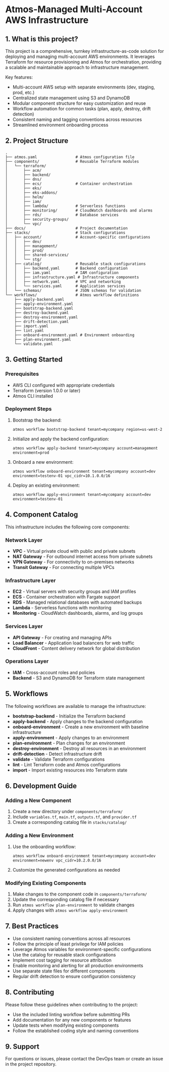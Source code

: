 # Atmos-Managed Multi-Account AWS Infrastructure

## 1. What is this project?

This project is a comprehensive, turnkey infrastructure-as-code solution for deploying and managing multi-account AWS environments. It leverages Terraform for resource provisioning and Atmos for orchestration, providing a scalable and maintainable approach to infrastructure management.

Key features:
- Multi-account AWS setup with separate environments (dev, staging, prod, etc.)
- Centralized state management using S3 and DynamoDB
- Modular component structure for easy customization and reuse
- Workflow automation for common tasks (plan, apply, destroy, drift detection)
- Consistent naming and tagging conventions across resources
- Streamlined environment onboarding process

## 2. Project Structure

```
.
├── atmos.yaml                 # Atmos configuration file
├── components/                # Reusable Terraform modules
│   └── terraform/
│       ├── acm/
│       ├── backend/
│       ├── dns/
│       ├── ecs/               # Container orchestration
│       ├── eks/
│       ├── eks-addons/
│       ├── helm/
│       ├── iam/
│       ├── lambda/            # Serverless functions
│       ├── monitoring/        # CloudWatch dashboards and alarms
│       ├── rds/               # Database services
│       ├── security-groups/
│       └── vpc/
├── docs/                      # Project documentation
├── stacks/                    # Stack configurations
│   ├── account/               # Account-specific configurations
│   │   ├── dev/
│   │   ├── management/
│   │   ├── prod/
│   │   ├── shared-services/
│   │   └── stg/
│   ├── catalog/               # Reusable stack configurations
│   │   ├── backend.yaml       # Backend configuration
│   │   ├── iam.yaml           # IAM configuration
│   │   ├── infrastructure.yaml # Infrastructure components
│   │   ├── network.yaml       # VPC and networking
│   │   └── services.yaml      # Application services
│   └── schemas/               # JSON schemas for validation
└── workflows/                 # Atmos workflow definitions
    ├── apply-backend.yaml
    ├── apply-environment.yaml
    ├── bootstrap-backend.yaml
    ├── destroy-backend.yaml
    ├── destroy-environment.yaml
    ├── drift-detection.yaml
    ├── import.yaml
    ├── lint.yaml
    ├── onboard-environment.yaml # Environment onboarding
    ├── plan-environment.yaml
    └── validate.yaml
```

## 3. Getting Started

### Prerequisites
- AWS CLI configured with appropriate credentials
- Terraform (version 1.0.0 or later)
- Atmos CLI installed

### Deployment Steps

1. Bootstrap the backend:
   ```
   atmos workflow bootstrap-backend tenant=mycompany region=us-west-2
   ```

2. Initialize and apply the backend configuration:
   ```
   atmos workflow apply-backend tenant=mycompany account=management environment=prod
   ```

3. Onboard a new environment:
   ```
   atmos workflow onboard-environment tenant=mycompany account=dev environment=testenv-01 vpc_cidr=10.1.0.0/16
   ```

4. Deploy an existing environment:
   ```
   atmos workflow apply-environment tenant=mycompany account=dev environment=testenv-01
   ```

## 4. Component Catalog

This infrastructure includes the following core components:

### Network Layer
- **VPC** - Virtual private cloud with public and private subnets
- **NAT Gateway** - For outbound internet access from private subnets
- **VPN Gateway** - For connectivity to on-premises networks
- **Transit Gateway** - For connecting multiple VPCs

### Infrastructure Layer
- **EC2** - Virtual servers with security groups and IAM profiles
- **ECS** - Container orchestration with Fargate support
- **RDS** - Managed relational databases with automated backups
- **Lambda** - Serverless functions with monitoring
- **Monitoring** - CloudWatch dashboards, alarms, and log groups

### Services Layer
- **API Gateway** - For creating and managing APIs
- **Load Balancer** - Application load balancers for web traffic
- **CloudFront** - Content delivery network for global distribution

### Operations Layer
- **IAM** - Cross-account roles and policies
- **Backend** - S3 and DynamoDB for Terraform state management

## 5. Workflows

The following workflows are available to manage the infrastructure:

- **bootstrap-backend** - Initialize the Terraform backend
- **apply-backend** - Apply changes to the backend configuration
- **onboard-environment** - Create a new environment with baseline infrastructure
- **apply-environment** - Apply changes to an environment
- **plan-environment** - Plan changes for an environment
- **destroy-environment** - Destroy all resources in an environment
- **drift-detection** - Detect infrastructure drift
- **validate** - Validate Terraform configurations
- **lint** - Lint Terraform code and Atmos configurations
- **import** - Import existing resources into Terraform state

## 6. Development Guide

### Adding a New Component

1. Create a new directory under `components/terraform/`
2. Include `variables.tf`, `main.tf`, `outputs.tf`, and `provider.tf`
3. Create a corresponding catalog file in `stacks/catalog/`

### Adding a New Environment

1. Use the onboarding workflow:
   ```
   atmos workflow onboard-environment tenant=mycompany account=dev environment=newenv vpc_cidr=10.2.0.0/16
   ```
2. Customize the generated configurations as needed

### Modifying Existing Components

1. Make changes to the component code in `components/terraform/`
2. Update the corresponding catalog file if necessary
3. Run `atmos workflow plan-environment` to validate changes
4. Apply changes with `atmos workflow apply-environment`

## 7. Best Practices

- Use consistent naming conventions across all resources
- Follow the principle of least privilege for IAM policies
- Leverage Atmos variables for environment-specific configurations
- Use the catalog for reusable stack configurations
- Implement cost tagging for resource attribution
- Enable monitoring and alerting for all production environments
- Use separate state files for different components
- Regular drift detection to ensure configuration consistency

## 8. Contributing

Please follow these guidelines when contributing to the project:

- Use the included linting workflow before submitting PRs
- Add documentation for any new components or features
- Update tests when modifying existing components
- Follow the established coding style and naming conventions

## 9. Support

For questions or issues, please contact the DevOps team or create an issue in the project repository.